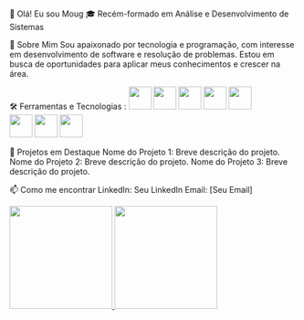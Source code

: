 👋 Olá! Eu sou Moug
🎓 Recém-formado em Análise e Desenvolvimento de Sistemas

💼 Sobre Mim
Sou apaixonado por tecnologia e programação, com interesse em desenvolvimento de software e resolução de problemas. Estou em busca de oportunidades para aplicar meus conhecimentos e crescer na área.

🛠️ Ferramentas e Tecnologias :             <img loading="lazy" src="https://cdn.jsdelivr.net/gh/devicons/devicon@latest/icons/javascript/javascript-plain.svg" width="40" height="40" /> 
            <img loading="lazy" src="https://cdn.jsdelivr.net/gh/devicons/devicon@latest/icons/html5/html5-original-wordmark.svg" width="40" height="40"/> 
            <img loading="lazy" src="https://cdn.jsdelivr.net/gh/devicons/devicon@latest/icons/css3/css3-original-wordmark.svg" width="40" height="40"/> 
            <img loading="lazy" src="https://cdn.jsdelivr.net/gh/devicons/devicon@latest/icons/typescript/typescript-original.svg" width="40" height="40"/> 
            <img loading="lazy" src="https://cdn.jsdelivr.net/gh/devicons/devicon@latest/icons/java/java-original-wordmark.svg" width="40" height="40"/>  
            <img loading="lazy" src="https://cdn.jsdelivr.net/gh/devicons/devicon@latest/icons/nodejs/nodejs-original-wordmark.svg" width="40" height="40"/> 
            <img loading="lazy" src="https://cdn.jsdelivr.net/gh/devicons/devicon@latest/icons/git/git-original-wordmark.svg" width="40" height="40"/> 
            <img loading="lazy" src="https://cdn.jsdelivr.net/gh/devicons/devicon@latest/icons/python/python-original-wordmark.svg" width="40" height="40"/>

          
          
          
          
          
          
          
            
          
          
           
          
🌟 Projetos em Destaque
Nome do Projeto 1: Breve descrição do projeto.
Nome do Projeto 2: Breve descrição do projeto.
Nome do Projeto 3: Breve descrição do projeto.


📫 Como me encontrar
LinkedIn: Seu LinkedIn
Email: [Seu Email]


<div>
<a href="https://github.com/Im-Moug">
<img loading="lazy" height="180em" src="https://github-readme-stats.vercel.app/api/top-langs/?username=seu-usuário-aqui&layout=compact&langs_count=7&theme=dracula"/>
<img loading="lazy" height="180em" src="https://github-readme-stats.vercel.app/api?username=seu-usuário-aqui&show_icons=true&theme=dracula&include_all_commits=true&count_private=true"/>
</div>
